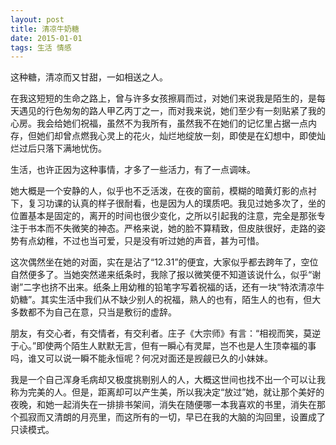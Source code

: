 ```yaml
---
layout: post
title: 清凉牛奶糖
date: 2015-01-01
tags: 生活 情感
---
```


这种糖，清凉而又甘甜，一如相送之人。

在我这短短的生命之路上，曾与许多女孩擦肩而过，对她们来说我是陌生的，是每天遇见的行色匆匆的路人甲乙丙丁之一，而对我来说，她们至少有一刻贴紧了我的心房。我会给她们祝福，虽然不为我所有，虽然我不在她们的记忆里占据一点内存，但她们却曾点燃我心灵上的花火，灿烂地绽放一刻，即使是在幻想中，即使灿烂过后只落下满地忧伤。

生活，也许正因为这种事情，才多了一些活力，有了一点调味。

她大概是一个安静的人，似乎也不乏活泼，在夜的窗前，模糊的暗黄灯影的点衬下，复习功课的认真的样子很耐看，也是因为人的璞质吧。我见过她多次了，坐的位置基本是固定的，离开的时间也很少变化，之所以引起我的注意，完全是那张专注于书本而不失微笑的神态。严格来说，她的脸不算精致，但皮肤很好，走路的姿势有点幼稚，不过也当可爱，只是没有听过她的声音，甚为可惜。

这次偶然坐在她的对面，实在是沾了“12.31”的便宜，大家似乎都去跨年了，空位自然便多了。当她突然递来纸条时，我除了报以微笑便不知道该说什么，似乎“谢谢”二字也挤不出来。纸条上用幼稚的铅笔字写着祝福的话，还有一块“特浓清凉牛奶糖”。其实生活中我们从不缺少别人的祝福，熟人的也有，陌生人的也有，但大多数都不为自己在意，只当是敷衍的虚辞。

朋友，有交心者，有交情者，有交利者。庄子《大宗师》有言：“相视而笑，莫逆于心。”即使两个陌生人默默无言，但有一瞬心有灵犀，岂不也是人生顶幸福的事吗，谁又可以说一瞬不能永恒呢？何况对面还是觊觎已久的小妹妹。

我是一个自己浑身毛病却又极度挑剔别人的人，大概这世间也找不出一个可以让我称为完美的人。但是，距离却可以产生美，所以我决定“放过”她，就让那个美好的夜晚，和她一起消失在一排排书架间，消失在随便哪一本我喜欢的书里，消失在那个孤寂而又清朗的月亮里，而这所有的一切，早已在我的大脑的沟回里，设置成了只读模式。
